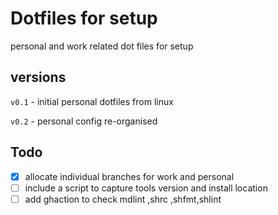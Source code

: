 # Dotfiles for setup

personal and work related dot files for setup

## versions

`v0.1` - initial personal dotfiles from linux

`v0.2` - personal config re-organised

## Todo

- [x] allocate individual branches for work and personal
- [ ] include a script to capture tools version and install location
- [ ] add ghaction to check mdlint ,shrc ,shfmt,shlint
